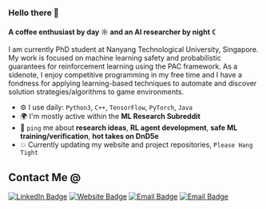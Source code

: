### Hello there 👋 

#### A coffee enthusiast by day ☼ and an AI researcher by night ☾

I am currently PhD student at Nanyang Technological University, Singapore. My work is focused on machine learning safety and probabilistic guarantees for reinforcement learning using the PAC framework. As a sidenote, I enjoy competitive programming in my free time and I have a fondness for applying learning-based techniques to automate and discover solution strategies/algorithms to game environments.



- ⚙️ I use daily: `Python3`, `C++`, `TensorFlow`, `PyTorch`, `Java`
- 🌍 I'm mostly active within the **ML Research Subreddit**
- 💬 `ping` me about **research ideas**, **RL agent development**, **safe ML training/verification**, **hot takes on DnD5e**
- :collision: Currently updating my website and project repositories, `Please Hang Tight`


<h2> Contact Me @ </h2>
    <p>
       <a href="https://www.linkedin.com/in/mohit-prashant-000900171/"><img src="https://img.shields.io/badge/-LinkedIn-blue" alt="LinkedIn Badge"></a> 
       <a href="https://mohitprashant.github.io"><img src="https://img.shields.io/badge/-My_Website-red" alt="Website Badge"></a>
       <a href="mailto:mohit010@e.ntu.edu.sg"><img src="https://img.shields.io/badge/-Email-green" alt="Email Badge"></a>
      <a href="mailto:18mohitp@gmail.com"><img src="https://img.shields.io/badge/-Gmail-yellow" alt="Email Badge"></a>
   </p>

